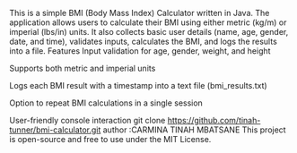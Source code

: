 This is a simple BMI (Body Mass Index) Calculator written in Java. The application allows users to calculate their BMI using either metric (kg/m) or imperial (lbs/in) units. It also collects basic user details (name, age, gender, date, and time), validates inputs, calculates the BMI, and logs the results into a file.
 Features
Input validation for age, gender, weight, and height

Supports both metric and imperial units

Logs each BMI result with a timestamp into a text file (bmi_results.txt)

Option to repeat BMI calculations in a single session

User-friendly console interaction
git clone https://github.com/tinah-tunner/bmi-calculator.git
 author :CARMINA TINAH MBATSANE 
 This project is open-source and free to use under the MIT License.
